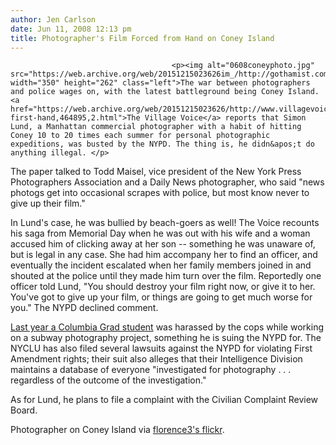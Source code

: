 ```yaml
---
author: Jen Carlson
date: Jun 11, 2008 12:13 pm
title: Photographer's Film Forced from Hand on Coney Island
---
```


	
										<p><img alt="0608coneyphoto.jpg" src="https://web.archive.org/web/20151215023626im_/http://gothamist.com/attachments/arts_jen/0608coneyphoto.jpg" width="350" height="262" class="left">The war between photographers and police wages on, with the latest battleground being Coney Island. <a href="https://web.archive.org/web/20151215023626/http://www.villagevoice.com/news/0824,shoot-first-hand,464895,2.html">The Village Voice</a> reports that Simon Lund, a Manhattan commercial photographer with a habit of hitting Coney 10 to 20 times each summer for personal photographic expeditions, was busted by the NYPD. The thing is, he didn&apos;t do anything illegal. </p>

<p>The paper talked to Todd Maisel, vice president of the New York Press Photographers Association and a Daily News photographer, who said &quot;news photogs get into occasional scrapes with police, but most know never to give up their film.&quot;</p>

<p>In Lund&apos;s case, he was bullied by beach-goers as well! The Voice recounts his saga from Memorial Day when he was out with his wife and a woman accused him of clicking away at her son -- something he was unaware of, but is legal in any case. She had him accompany her to find an officer, and eventually the incident escalated when her family members joined in and shouted at the police until they made him turn over the film. Reportedly one officer told Lund, &quot;You should destroy your film right now, or give it to her. You&apos;ve got to give up your film, or things are going to get much worse for you.&quot; The NYPD declined comment.</p>

<p><a href="https://web.archive.org/web/20151215023626/http://gothamist.com/2007/12/10/columbia_grad_s.php">Last year a Columbia Grad student</a> was harassed by the cops while working on a subway photography project, something he is suing the NYPD for. The NYCLU has also filed several lawsuits against the NYPD for violating First Amendment rights; their suit also alleges that their Intelligence Division maintains a database of everyone &quot;investigated for photography . . . regardless of the outcome of the investigation.&quot; </p>

<p>As for Lund, he plans to file a complaint with the Civilian Complaint Review Board.</p>

<p><span class="photo_caption">Photographer on Coney Island via <a href="https://web.archive.org/web/20151215023626/http://www.flickr.com/photos/nycny/1307580291">florence3&apos;s flickr</a>.</span></p>					
										
									
				